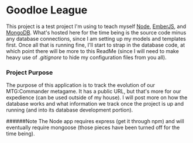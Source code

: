 Goodloe League
==============

This project is a test project I'm using to teach myself [Node][1], [EmberJS][2], and [MongoDB][3]. What's hosted here for the time being is the source code minus any database connections, since I am setting up my models and templates first. Once all that is running fine, I'll start to strap in the database code, at which point there will be more to this ReadMe (since I will need to make heavy use of _.gitignore_ to hide my configuration files from you all).

### Project Purpose

The purpose of this application is to track the evolution of our MTG:Commander metagame. It has a public URL, but that's more for our expedience (can be used outside of my house). I will post more on how the database works and what information we track once the project is up and running (and into its database development portion).

######Note
The Node app requires express (get it through npm) and will eventually require mongoose (those pieces have been turned off for the time being).

[1]: http://nodejs.org/
[2]: http://emberjs.com/
[3]: http://mongodb.org/